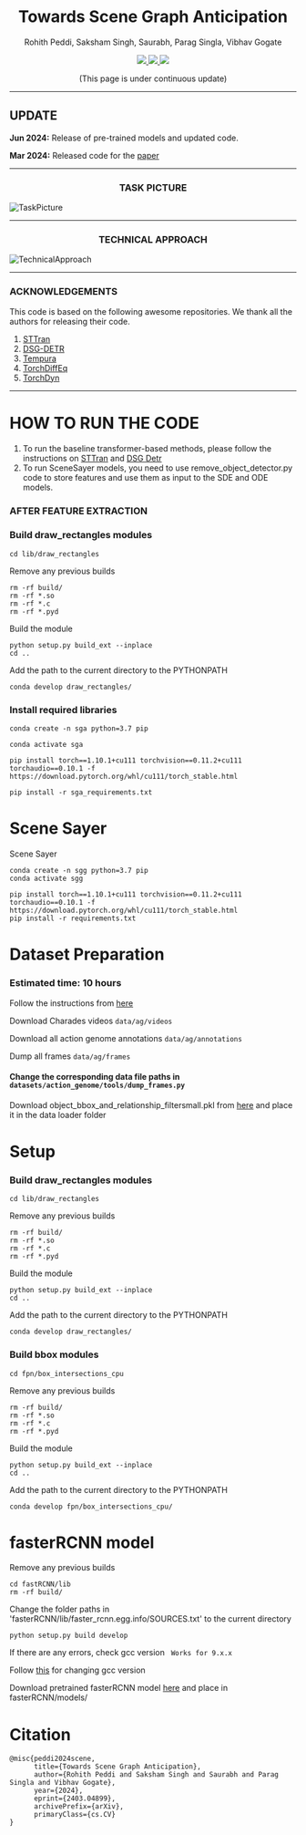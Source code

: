 <h1 align=center>
  Towards Scene Graph Anticipation
</h1>

<p align=center>  
  Rohith Peddi, Saksham Singh, Saurabh, Parag Singla, Vibhav Gogate
</p>

<div align=center>
  <a src="https://img.shields.io/badge/project-website-green" href="">
    <img src="https://img.shields.io/badge/project-website-green">
  </a>
  <a src="https://img.shields.io/badge/paper-arxiv-red" href="https://arxiv.org/pdf/2403.04899v1.pdf">
    <img src="https://img.shields.io/badge/paper-arxiv-red">
  </a>
  <a src="https://img.shields.io/badge/bibtex-citation-blue" href="">
    <img src="https://img.shields.io/badge/bibtex-citation-blue">
  </a> 
</div>

<p align="center">
  (This page is under continuous update)
</p>

----

## UPDATE

**Jun 2024:** Release of pre-trained models and updated code.

**Mar 2024:** Released code for the [paper](https://arxiv.org/pdf/2403.04899v1.pdf) 


----

<h3 align=center>
  TASK PICTURE
</h3>



![TaskPicture](https://github.com/rohithpeddi/SceneSayer/assets/23375299/cd5a7092-7b4f-4711-8835-c6a1ff621162)


----

<h3 align=center>
  TECHNICAL APPROACH
</h3>


![TechnicalApproach](https://github.com/rohithpeddi/SceneSayer/assets/23375299/43bda602-a9ab-4846-9501-51e2ba4474ad)


-------
### ACKNOWLEDGEMENTS

This code is based on the following awesome repositories. 
We thank all the authors for releasing their code. 

1. [STTran](https://github.com/yrcong/STTran)
2. [DSG-DETR](https://github.com/Shengyu-Feng/DSG-DETR)
3. [Tempura](https://github.com/sayaknag/unbiasedSGG)
4. [TorchDiffEq](https://github.com/rtqichen/torchdiffeq)
5. [TorchDyn](https://github.com/DiffEqML/torchdyn)


-------

# HOW TO RUN THE CODE

1. To run the baseline transformer-based methods, please follow the instructions on [STTran](https://github.com/yrcong/STTran) and [DSG Detr](https://github.com/Shengyu-Feng/DSG-DETR)
2. To run SceneSayer models, you need to use remove_object_detector.py code to store features and use them as input to the SDE and ODE models.


### AFTER FEATURE EXTRACTION

### Build draw_rectangles modules

```
cd lib/draw_rectangles
```
Remove any previous builds
```
rm -rf build/
rm -rf *.so
rm -rf *.c
rm -rf *.pyd
```
Build the module
```
python setup.py build_ext --inplace
cd ..
```
Add the path to the current directory to the PYTHONPATH

```
conda develop draw_rectangles/
```

### Install required libraries

```
conda create -n sga python=3.7 pip
```
```
conda activate sga
```
```
pip install torch==1.10.1+cu111 torchvision==0.11.2+cu111 torchaudio==0.10.1 -f https://download.pytorch.org/whl/cu111/torch_stable.html
```
```
pip install -r sga_requirements.txt
```



# Scene Sayer
Scene Sayer

```
conda create -n sgg python=3.7 pip
conda activate sgg

pip install torch==1.10.1+cu111 torchvision==0.11.2+cu111 torchaudio==0.10.1 -f https://download.pytorch.org/whl/cu111/torch_stable.html
pip install -r requirements.txt
```


# Dataset Preparation 

### Estimated time: 10 hours

Follow the instructions from [here](https://github.com/JingweiJ/ActionGenome)

Download Charades videos ```data/ag/videos```

Download all action genome annotations ```data/ag/annotations```

Dump all frames ```data/ag/frames```

#### Change the corresponding data file paths in ```datasets/action_genome/tools/dump_frames.py```


Download object_bbox_and_relationship_filtersmall.pkl from [here](https://drive.google.com/file/d/19BkAwjCw5ByyGyZjFo174Oc3Ud56fkaT/view)
and place it in the data loader folder

# Setup

### Build draw_rectangles modules

```
cd lib/draw_rectangles
```
Remove any previous builds
```
rm -rf build/
rm -rf *.so
rm -rf *.c
rm -rf *.pyd
```
Build the module
```
python setup.py build_ext --inplace
cd ..
```
Add the path to the current directory to the PYTHONPATH

```
conda develop draw_rectangles/
```

### Build bbox modules

```
cd fpn/box_intersections_cpu
```
Remove any previous builds
```
rm -rf build/
rm -rf *.so
rm -rf *.c
rm -rf *.pyd
```
Build the module
```
python setup.py build_ext --inplace
cd ..
```
Add the path to the current directory to the PYTHONPATH

```
conda develop fpn/box_intersections_cpu/
```

# fasterRCNN model

Remove any previous builds

``` 
cd fastRCNN/lib
rm -rf build/
```

Change the folder paths in 'fasterRCNN/lib/faster_rcnn.egg.info/SOURCES.txt' to the current directory

```
python setup.py build develop
```

If there are any errors, check gcc version ``` Works for 9.x.x```


Follow [this](https://www.youtube.com/watch?v=aai42Qp6L28) for changing gcc version


Download pretrained fasterRCNN model [here]() and place in fasterRCNN/models/



# Citation

```
@misc{peddi2024scene,
      title={Towards Scene Graph Anticipation}, 
      author={Rohith Peddi and Saksham Singh and Saurabh and Parag Singla and Vibhav Gogate},
      year={2024},
      eprint={2403.04899},
      archivePrefix={arXiv},
      primaryClass={cs.CV}
}
```



